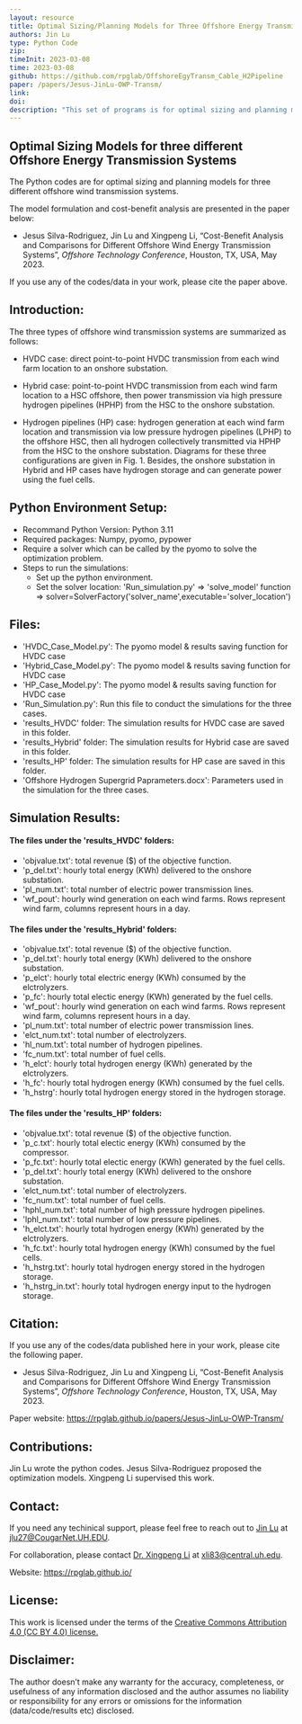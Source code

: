 ```yaml
---
layout: resource
title: Optimal Sizing/Planning Models for Three Offshore Energy Transmission Systems in Python
authors: Jin Lu
type: Python Code
zip: 
timeInit: 2023-03-08
time: 2023-03-08
github: https://github.com/rpglab/OffshoreEgyTransm_Cable_H2Pipeline
paper: /papers/Jesus-JinLu-OWP-Transm/
link: 
doi: 
description: "This set of programs is for optimal sizing and planning models of the offshore wind transmission systems: (i) HVDC cable option, (ii) Hydrogen pipeline option, (iii) a combination of power-hydrogen system."
---
```



## Optimal Sizing Models for __three different__ Offshore Energy Transmission Systems
The Python codes are for optimal sizing and planning models for three different offshore wind transmission systems.

The model formulation and cost-benefit analysis are presented in the paper below:

* Jesus Silva-Rodriguez, Jin Lu and Xingpeng Li, “Cost-Benefit Analysis and Comparisons for Different Offshore Wind Energy Transmission Systems”, *Offshore Technology Conference*, Houston, TX, USA, May 2023.

If you use any of the codes/data in your work, please cite the paper above.


## Introduction:
The three types of offshore wind transmission systems are summarized as follows:

* HVDC case: direct point-to-point HVDC transmission from each wind farm location to an onshore substation.

* Hybrid case: point-to-point HVDC transmission from each wind farm location to a HSC offshore, then power transmission via high pressure hydrogen pipelines (HPHP) from the HSC to the onshore substation.

* Hydrogen pipelines (HP) case: hydrogen generation at each wind farm location and transmission via low pressure hydrogen pipelines (LPHP) to the offshore HSC, then all hydrogen collectively transmitted via HPHP from the HSC to the onshore substation. Diagrams for these three configurations are given in Fig. 1. Besides, the onshore substation in Hybrid and HP cases have hydrogen storage and can generate power using the fuel cells.


## Python Environment Setup:
* Recommand Python Version: Python 3.11
* Required packages: Numpy, pyomo, pypower
* Require a solver which can be called by the pyomo to solve the optimization problem.
* Steps to run the simulations:
	* Set up the python environment. 
	* Set the solver location: 'Run_simulation.py' => 'solve_model' function => solver=SolverFactory('solver_name',executable='solver_location')


## Files:
* 'HVDC_Case_Model.py': The pyomo model & results saving function for HVDC case
* 'Hybrid_Case_Model.py': The pyomo model & results saving function for HVDC case
* 'HP_Case_Model.py': The pyomo model & results saving function for HVDC case
* 'Run_Simulation.py': Run this file to conduct the simulations for the three cases.
* 'results_HVDC' folder: The simulation results for HVDC case are saved in this folder.
* 'results_Hybrid' folder: The simulation results for Hybrid case are saved in this folder.
* 'results_HP' folder: The simulation results for HP case are saved in this folder.
* 'Offshore Hydrogen Supergrid Paprameters.docx': Parameters used in the simulation for the three cases.


## Simulation Results:
#### The files under the 'results_HVDC' folders:
* 'objvalue.txt': total revenue ($) of the objective function.
* 'p_del.txt': hourly total energy (KWh) delivered to the onshore substation.
* 'pl_num.txt': total number of electric power transmission lines.
* 'wf_pout': hourly wind generation on each wind farms. Rows represent wind farm, columns represent hours in a day.

#### The files under the 'results_Hybrid' folders:
* 'objvalue.txt': total revenue ($) of the objective function.
* 'p_del.txt': hourly total energy (KWh) delivered to the onshore substation.
* 'p_elct': hourly total electric energy (KWh) consumed by the elctrolyzers.
* 'p_fc': hourly total electic energy (KWh) generated by the fuel cells.
* 'wf_pout': hourly wind generation on each wind farms. Rows represent wind farm, columns represent hours in a day.
* 'pl_num.txt': total number of electric power transmission lines.
* 'elct_num.txt': total number of electrolyzers.
* 'hl_num.txt': total number of hydrogen pipelines.
* 'fc_num.txt': total number of fuel cells.
* 'h_elct': hourly total hydrogen energy (KWh) generated by the elctrolyzers.
* 'h_fc': hourly total hydrogen energy (KWh) consumed by the fuel cells.
* 'h_hstrg': hourly total hydrogen energy stored in the hydrogen storage. 


#### The files under the 'results_HP' folders:
* 'objvalue.txt': total revenue ($) of the objective function.
* 'p_c.txt': hourly total electic energy (KWh) consumed by the compressor.
* 'p_fc.txt': hourly total electic energy (KWh) generated by the fuel cells.
* 'p_del.txt': hourly total energy (KWh) delivered to the onshore substation.
* 'elct_num.txt': total number of electrolyzers.
* 'fc_num.txt': total number of fuel cells.
* 'hphl_num.txt': total number of high pressure hydrogen pipelines.
* 'lphl_num.txt': total number of low pressure pipelines.
* 'h_elct.txt': hourly total hydrogen energy (KWh) generated by the elctrolyzers.
* 'h_fc.txt': hourly total hydrogen energy (KWh) consumed by the fuel cells.
* 'h_hstrg.txt': hourly total hydrogen energy stored in the hydrogen storage. 
* 'h_hstrg_in.txt': hourly total hydrogen energy input to the hydrogen storage. 



## Citation:
If you use any of the codes/data published here in your work, please cite the following paper. 

* Jesus Silva-Rodriguez, Jin Lu and Xingpeng Li, “Cost-Benefit Analysis and Comparisons for Different Offshore Wind Energy Transmission Systems”, *Offshore Technology Conference*, Houston, TX, USA, May 2023.

Paper website: <a class="off" href="/papers/Jesus-JinLu-OWP-Transm/"  target="_blank">https://rpglab.github.io/papers/Jesus-JinLu-OWP-Transm/</a>


## Contributions:
Jin Lu wrote the python codes. Jesus Silva-Rodriguez proposed the optimization models. Xingpeng Li supervised this work.


## Contact:
If you need any techinical support, please feel free to reach out to <a class="" href="/people/Jin-Lu/" target="_blank">Jin Lu</a> at jlu27@CougarNet.UH.EDU.

For collaboration, please contact <a class="" href="/people/Xingpeng-Li/" target="_blank">Dr. Xingpeng Li</a> at xli83@central.uh.edu.

Website: <a class="off" href="/"  target="_blank">https://rpglab.github.io/</a>


## License:
This work is licensed under the terms of the <a class="off" href="https://creativecommons.org/licenses/by/4.0/"  target="_blank">Creative Commons Attribution 4.0 (CC BY 4.0) license.</a>


## Disclaimer:
The author doesn’t make any warranty for the accuracy, completeness, or usefulness of any information disclosed and the author assumes no liability or responsibility for any errors or omissions for the information (data/code/results etc) disclosed.
